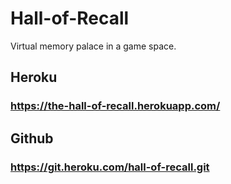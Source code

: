 # Hall-of-Recall
Virtual memory palace in a game space.

## Heroku
### https://the-hall-of-recall.herokuapp.com/

## Github
### https://git.heroku.com/hall-of-recall.git
